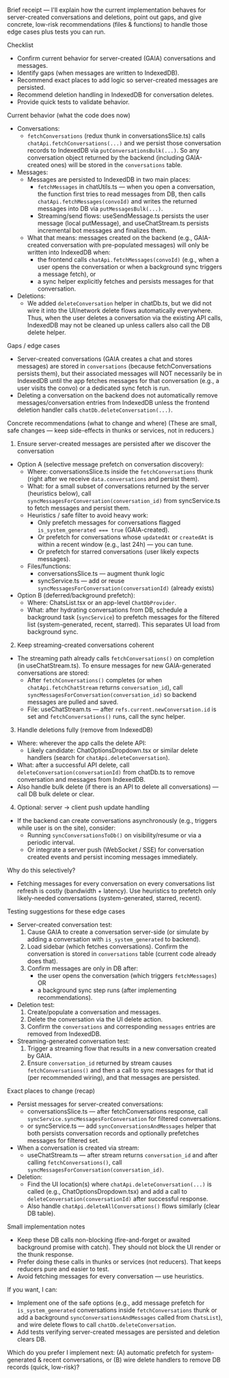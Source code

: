 Brief receipt — I'll explain how the current implementation behaves for server-created conversations and deletions, point out gaps, and give concrete, low-risk recommendations (files & functions) to handle those edge cases plus tests you can run.

Checklist
- Confirm current behavior for server-created (GAIA) conversations and messages.
- Identify gaps (when messages are written to IndexedDB).
- Recommend exact places to add logic so server-created messages are persisted.
- Recommend deletion handling in IndexedDB for conversation deletes.
- Provide quick tests to validate behavior.

Current behavior (what the code does now)
- Conversations:
  - `fetchConversations` (redux thunk in conversationsSlice.ts) calls `chatApi.fetchConversations(...)` and we persist those conversation records to IndexedDB via `putConversationsBulk(...)`. So any conversation object returned by the backend (including GAIA-created ones) will be stored in the `conversations` table.
- Messages:
  - Messages are persisted to IndexedDB in two main places:
    - `fetchMessages` in chatUtils.ts — when you open a conversation, the function first tries to read messages from DB, then calls `chatApi.fetchMessages(convoId)` and writes the returned messages into DB via `putMessagesBulk(...)`.
    - Streaming/send flows: useSendMessage.ts persists the user message (local putMessage), and useChatStream.ts persists incremental bot messages and finalizes them.
  - What that means: messages created on the backend (e.g., GAIA-created conversation with pre-populated messages) will only be written into IndexedDB when:
    - the frontend calls `chatApi.fetchMessages(convoId)` (e.g., when a user opens the conversation or when a background sync triggers a message fetch), or
    - a sync helper explicitly fetches and persists messages for that conversation.
- Deletions:
  - We added `deleteConversation` helper in chatDb.ts, but we did not wire it into the UI/network delete flows automatically everywhere. Thus, when the user deletes a conversation via the existing API calls, IndexedDB may not be cleaned up unless callers also call the DB delete helper.

Gaps / edge cases
- Server-created conversations (GAIA creates a chat and stores messages) are stored in `conversations` (because fetchConversations persists them), but their associated messages will NOT necessarily be in IndexedDB until the app fetches messages for that conversation (e.g., a user visits the convo) or a dedicated sync fetch is run.
- Deleting a conversation on the backend does not automatically remove messages/conversation entries from IndexedDB unless the frontend deletion handler calls `chatDb.deleteConversation(...)`.

Concrete recommendations (what to change and where)
(These are small, safe changes — keep side-effects in thunks or services, not in reducers.)

1) Ensure server-created messages are persisted after we discover the conversation
- Option A (selective message prefetch on conversation discovery):
  - Where: conversationsSlice.ts inside the `fetchConversations` thunk (right after we receive `data.conversations` and persist them).
  - What: for a small subset of conversations returned by the server (heuristics below), call `syncMessagesForConversation(conversation_id)` from syncService.ts to fetch messages and persist them.
  - Heuristics / safe filter to avoid heavy work:
    - Only prefetch messages for conversations flagged `is_system_generated === true` (GAIA-created).
    - Or prefetch for conversations whose `updatedAt` or `createdAt` is within a recent window (e.g., last 24h) — you can tune.
    - Or prefetch for starred conversations (user likely expects messages).
  - Files/functions:
    - conversationsSlice.ts — augment thunk logic
    - syncService.ts — add or reuse `syncMessagesForConversation(conversationId)` (already exists)
- Option B (deferred/background prefetch):
  - Where: ChatsList.tsx or an app-level `ChatDbProvider`.
  - What: after hydrating conversations from DB, schedule a background task (`syncService`) to prefetch messages for the filtered list (system-generated, recent, starred). This separates UI load from background sync.

2) Keep streaming-created conversations coherent
- The streaming path already calls `fetchConversations()` on completion (in useChatStream.ts). To ensure messages for new GAIA-generated conversations are stored:
  - After `fetchConversations()` completes (or when `chatApi.fetchChatStream` returns `conversation_id`), call `syncMessagesForConversation(conversation_id)` so backend messages are pulled and saved.
  - File: useChatStream.ts — after `refs.current.newConversation.id` is set and `fetchConversations()` runs, call the sync helper.

3) Handle deletions fully (remove from IndexedDB)
- Where: wherever the app calls the delete API:
  - Likely candidate: ChatOptionsDropdown.tsx or similar delete handlers (search for `chatApi.deleteConversation`).
- What: after a successful API delete, call `deleteConversation(conversationId)` from chatDb.ts to remove conversation and messages from IndexedDB.
- Also handle bulk delete (if there is an API to delete all conversations) — call DB bulk delete or clear.

4) Optional: server -> client push update handling
- If the backend can create conversations asynchronously (e.g., triggers while user is on the site), consider:
  - Running `syncConversationsToDb()` on visibility/resume or via a periodic interval.
  - Or integrate a server push (WebSocket / SSE) for conversation created events and persist incoming messages immediately.

Why do this selectively?
- Fetching messages for every conversation on every conversations list refresh is costly (bandwidth + latency). Use heuristics to prefetch only likely-needed conversations (system-generated, starred, recent).

Testing suggestions for these edge cases
- Server-created conversation test:
  1. Cause GAIA to create a conversation server-side (or simulate by adding a conversation with `is_system_generated` to backend).
  2. Load sidebar (which fetches conversations). Confirm the conversation is stored in `conversations` table (current code already does that).
  3. Confirm messages are only in DB after:
     - the user opens the conversation (which triggers `fetchMessages`) OR
     - a background sync step runs (after implementing recommendations).
- Deletion test:
  1. Create/populate a conversation and messages.
  2. Delete the conversation via the UI delete action.
  3. Confirm the `conversations` and corresponding `messages` entries are removed from IndexedDB.
- Streaming-generated conversation test:
  1. Trigger a streaming flow that results in a new conversation created by GAIA.
  2. Ensure `conversation_id` returned by stream causes `fetchConversations()` and then a call to sync messages for that id (per recommended wiring), and that messages are persisted.

Exact places to change (recap)
- Persist messages for server-created conversations:
  - conversationsSlice.ts — after fetchConversations response, call `syncService.syncMessagesForConversation` for filtered conversations.
  - or syncService.ts — add `syncConversationsAndMessages` helper that both persists conversation records and optionally prefetches messages for filtered set.
- When a conversation is created via stream:
  - useChatStream.ts — after stream returns `conversation_id` and after calling `fetchConversations()`, call `syncMessagesForConversation(conversation_id)`.
- Deletion:
  - Find the UI location(s) where `chatApi.deleteConversation(...)` is called (e.g., ChatOptionsDropdown.tsx) and add a call to `deleteConversation(conversationId)` after successful response.
  - Also handle `chatApi.deleteAllConversations()` flows similarly (clear DB table).

Small implementation notes
- Keep these DB calls non-blocking (fire-and-forget or awaited background promise with catch). They should not block the UI render or the thunk response.
- Prefer doing these calls in thunks or services (not reducers). That keeps reducers pure and easier to test.
- Avoid fetching messages for every conversation — use heuristics.

If you want, I can:
- Implement one of the safe options (e.g., add message prefetch for `is_system_generated` conversations inside `fetchConversations` thunk or add a background `syncConversationsAndMessages` called from `ChatsList`), and wire delete flows to call `chatDb.deleteConversation`.
- Add tests verifying server-created messages are persisted and deletion clears DB.

Which do you prefer I implement next: (A) automatic prefetch for system-generated & recent conversations, or (B) wire delete handlers to remove DB records (quick, low-risk)?
